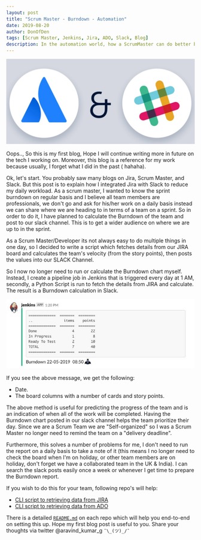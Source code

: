 ```yaml
---
layout: post
title: "Scrum Master - Burndown - Automation"
date: 2019-08-20
author: DonOfDen
tags: [Scrum Master, Jenkins, Jira, ADO, Slack, Blog]
description: In the automation world, how a ScrumMaster can do better by automating his daily work and reduce workload to focus more.
---
```

![blog-head-image](/images/doc/slack-and-jira.png)

Oops.., So this is my first blog, Hope I will continue writing more in future on the tech I working on. Moreover, this blog is a reference for my work because usually, I forget what I did in the past ( hahaha).

Ok, let's start. You probably saw many blogs on Jira, Scrum Master, and Slack. But this post is to explain how I integrated Jira with Slack to reduce my daily workload. As a scrum master, I wanted to know the sprint burndown on regular basis and I believe all team members are professionals, we don't go and ask for his/her work on a daily basis instead we can share where we are heading to in terms of a team on a sprint. So in order to do it, I have planned to calculate the Burndown of the team and post to our slack channel. This is to get a wider audience on where we are up to in the sprint.

As a Scrum Master/Developer its not always easy to do multiple things in one day, so I decided to write a script which fetches details from our JIRA board and calculates the team's velocity (from the story points), then posts the values into our SLACK Channel.

So I now no longer need to run or calculate the Burndown chart myself. Instead, I create a pipeline job in Jenkins that is triggered every day at 1 AM, secondly, a Python Script is run to fetch the details from JIRA and calculate. The result is a Burndown calculation in Slack.

![Full screen](/images/doc/slack-post.jpg)

If you see the above message, we get the following:
- Date.
- The board columns with a number of cards and story points.

The above method is useful for predicting the progress of the team and is an indication of when all of the work will be completed. Having the Burndown chart posted in our slack channel helps the team prioritize their day. Since we are a Scrum Team we are "Self-organized" so I was a Scrum Master no longer need to remind the team on a "delivery deadline".

Furthermore, this solves a number of problems for me, I don't need to run the report on a daily basis to take a note of it (this means I no longer need to check the board when I'm on holiday, or other team members are on holiday, don't forget we have a collaborated team in the UK & India).  I can search the slack posts easily once a week or whenever I get time to prepare the Burndown report.

If you wish to do this for your team, following repo's will help:

- [CLI script to retrieving data from JIRA](https://github.com/donofden/jira-project-burndown-slack)
- [CLI script to retrieving data from ADO](https://github.com/donofden/ado-project-burndown-slack)

There is a detailed [`README.md`](https://github.com/donofden/jira-project-burndown-slack/blob/master/README.md) on each repo which will help you end-to-end on setting this up. Hope my first blog post is useful to you. Share your thoughts via twitter @aravind_kumar_g ``¯\_(ツ)_/¯``
